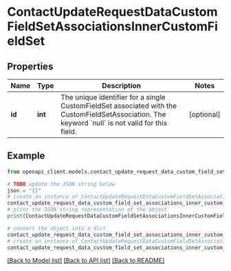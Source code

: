 # ContactUpdateRequestDataCustomFieldSetAssociationsInnerCustomFieldSet


## Properties

Name | Type | Description | Notes
------------ | ------------- | ------------- | -------------
**id** | **int** | The unique identifier for a single CustomFieldSet associated with the CustomFieldSetAssociation. The keyword &#x60;null&#x60; is not valid for this field. | [optional] 

## Example

```python
from openapi_client.models.contact_update_request_data_custom_field_set_associations_inner_custom_field_set import ContactUpdateRequestDataCustomFieldSetAssociationsInnerCustomFieldSet

# TODO update the JSON string below
json = "{}"
# create an instance of ContactUpdateRequestDataCustomFieldSetAssociationsInnerCustomFieldSet from a JSON string
contact_update_request_data_custom_field_set_associations_inner_custom_field_set_instance = ContactUpdateRequestDataCustomFieldSetAssociationsInnerCustomFieldSet.from_json(json)
# print the JSON string representation of the object
print(ContactUpdateRequestDataCustomFieldSetAssociationsInnerCustomFieldSet.to_json())

# convert the object into a dict
contact_update_request_data_custom_field_set_associations_inner_custom_field_set_dict = contact_update_request_data_custom_field_set_associations_inner_custom_field_set_instance.to_dict()
# create an instance of ContactUpdateRequestDataCustomFieldSetAssociationsInnerCustomFieldSet from a dict
contact_update_request_data_custom_field_set_associations_inner_custom_field_set_from_dict = ContactUpdateRequestDataCustomFieldSetAssociationsInnerCustomFieldSet.from_dict(contact_update_request_data_custom_field_set_associations_inner_custom_field_set_dict)
```
[[Back to Model list]](../README.md#documentation-for-models) [[Back to API list]](../README.md#documentation-for-api-endpoints) [[Back to README]](../README.md)


